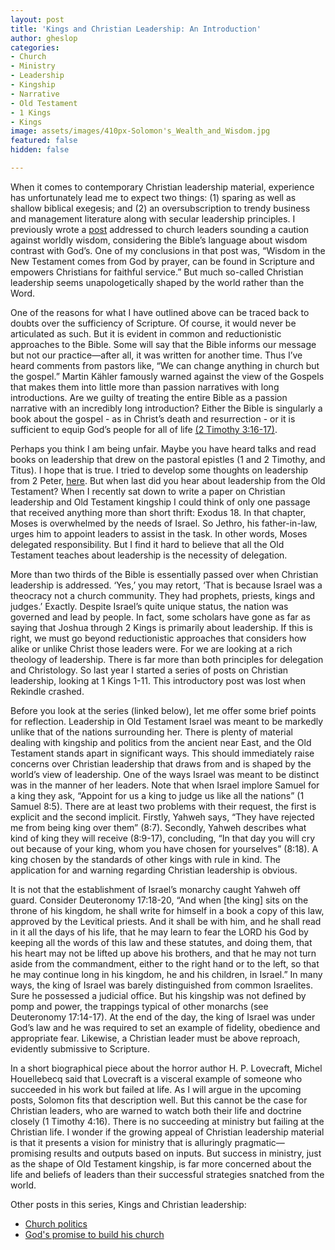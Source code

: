 ```yaml
---
layout: post
title: 'Kings and Christian Leadership: An Introduction'
author: gheslop
categories:
- Church
- Ministry
- Leadership
- Kingship
- Narrative
- Old Testament
- 1 Kings
- Kings
image: assets/images/410px-Solomon's_Wealth_and_Wisdom.jpg
featured: false
hidden: false

---
```

When it comes to contemporary Christian leadership material, experience has unfortunately lead me to expect two things: (1) sparing as well as shallow biblical exegesis; and (2) an oversubscription to trendy business and management literature along with secular leadership principles. I previously wrote a [post](https://rekindle.co.za/content/pastor-sit-lightly-on-the-wisdom-of-the-world/ "Pastor, sit lightly on the wisdom of the world") addressed to church leaders sounding a caution against worldly wisdom, considering the Bible’s language about wisdom contrast with God’s. One of my conclusions in that post was, “Wisdom in the New Testament comes from God by prayer, can be found in Scripture and empowers Christians for faithful service.” But much so-called Christian leadership seems unapologetically shaped by the world rather than the Word.

One of the reasons for what I have outlined above can be traced back to doubts over the sufficiency of Scripture. Of course, it would never be articulated as such. But it is evident in common and reductionistic approaches to the Bible. Some will say that the Bible informs our message but not our practice—after all, it was written for another time. Thus I’ve heard comments from pastors like, “We can change anything in church but the gospel.” Martin Kähler famously warned against the view of the Gospels that makes them into little more than passion narratives with long introductions. Are we guilty of treating the entire Bible as a passion narrative with an incredibly long introduction? Either the Bible is singularly a book about the gospel - as in Christ’s death and resurrection - or it is sufficient to equip God’s people for all of life [(2 Timothy 3:16-17)](https://rekindle.co.za/content/four-god-given-uses-for-the-bible/ "4 God given uses for Scripture").

Perhaps you think I am being unfair. Maybe you have heard talks and read books on leadership that drew on the pastoral epistles (1 and 2 Timothy, and Titus). I hope that is true. I tried to develop some thoughts on leadership from 2 Peter, [here](https://rekindle.co.za/content/pastor-imitate-the-apostle-peter/ "Pastor, imitate Peter"). But when last did you hear about leadership from the Old Testament? When I recently sat down to write a paper on Christian leadership and Old Testament kingship I could think of only one passage that received anything more than short thrift: Exodus 18. In that chapter, Moses is overwhelmed by the needs of Israel. So Jethro, his father-in-law, urges him to appoint leaders to assist in the task. In other words, Moses delegated responsibility. But I find it hard to believe that all the Old Testament teaches about leadership is the necessity of delegation.

More than two thirds of the Bible is essentially passed over when Christian leadership is addressed. ‘Yes,’ you may retort, ‘That is because Israel was a theocracy not a church community. They had prophets, priests, kings and judges.’ Exactly. Despite Israel’s quite unique status, the nation was governed and lead by people. In fact, some scholars have gone as far as saying that Joshua through 2 Kings is primarily about leadership. If this is right, we must go beyond reductionistic approaches that considers how alike or unlike Christ those leaders were. For we are looking at a rich theology of leadership. There is far more than both principles for delegation and Christology. So last year I started a series of posts on Christian leadership,  looking at 1 Kings 1-11. This introductory post was lost when Rekindle crashed.

Before you look at the series (linked below), let me offer some brief points for reflection. Leadership in Old Testament Israel was meant to be markedly unlike that of the nations surrounding her. There is plenty of material dealing with kingship and politics from the ancient near East, and the Old Testament stands apart in significant ways. This should immediately raise concerns over Christian leadership that draws from and is shaped by the world’s view of leadership. One of the ways Israel was meant to be distinct was in the manner of her leaders. Note that when Israel implore Samuel for a king they ask, “Appoint for us a king to judge us like all the nations” (1 Samuel 8:5). There are at least two problems with their request, the first is explicit and the second implicit. Firstly, Yahweh says, “They have rejected me from being king over them” (8:7). Secondly, Yahweh describes what kind of king they will receive (8:9-17), concluding, “In that day you will cry out because of your king, whom you have chosen for yourselves” (8:18). A king chosen by the standards of other kings with rule in kind. The application for and warning regarding Christian leadership is obvious.

It is not that the establishment of Israel’s monarchy caught Yahweh off guard. Consider Deuteronomy 17:18-20, “And when \[the king\] sits on the throne of his kingdom, he shall write for himself in a book a copy of this law, approved by the Levitical priests. And it shall be with him, and he shall read in it all the days of his life, that he may learn to fear the LORD his God by keeping all the words of this law and these statutes, and doing them, that his heart may not be lifted up above his brothers, and that he may not turn aside from the commandment, either to the right hand or to the left, so that he may continue long in his kingdom, he and his children, in Israel.” In many ways, the king of Israel was barely distinguished from common Israelites. Sure he possessed a judicial office. But his kingship was not defined by pomp and power, the trappings typical of other monarchs (see Deuteronomy 17:14-17). At the end of the day, the king of Israel was under God’s law and he was required to set an example of fidelity, obedience and appropriate fear. Likewise, a Christian leader must be above reproach, evidently submissive to Scripture.

In a short biographical piece about the horror author H. P. Lovecraft, Michel Houellebecq said that Lovecraft is a visceral example of someone who succeeded in his work but failed at life. As I will argue in the upcoming posts, Solomon fits that description well. But this cannot be the case for Christian leaders, who are warned to watch both their life and doctrine closely (1 Timothy 4:16). There is no succeeding at ministry but failing at the Christian life. I wonder if the growing appeal of Christian leadership material is that it presents a vision for ministry that is alluringly pragmatic— promising results and outputs based on inputs. But success in ministry, just as the shape of Old Testament kingship, is far more concerned about the life and beliefs of leaders than their successful strategies snatched from the world.

Other posts in this series, Kings and Christian leadership:

* [Church politics](https://rekindle.co.za/content/2019-11-28-kings-and-christian-leadership-church-politics "Church politics")
* [God's promise to build his church](https://rekindle.co.za/content/2019-12-10-kings-and-christian-leadership-god-builds-his-church "God builds his church")
